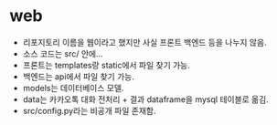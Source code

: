 # web
- 리포지토리 이름을 웹이라고 했지만 사실 프론트 백엔드 등을 나누지 않음.
- 소스 코드는 src/ 안에...
- 프론트는 templates랑 static에서 파일 찾기 가능.
- 백엔드는 api에서 파일 찾기 가능.
- models는 데이터베이스 모델.
- data는 카카오톡 대화 전처리 + 결과 dataframe을 mysql 테이블로 옮김.
- src/config.py라는 비공개 파일 존재함.
